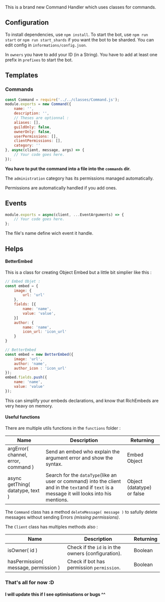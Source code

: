 This is a brand new Command Handler which uses classes for commands.

## Configuration

To install dependencies, use `npm install`.
To start the bot, use `npm run start` or `npm run start_shards` if you want the bot to be sharded.
You can edit config in `informations/config.json`.

In `owners` you have to add your ID (in a String). 
You have to add at least one prefix in `prefixes` to start the bot.

## Templates

### Commands

```js
const Command = require('../../classes/Command.js');
module.exports = new Command({
    name: '',
    description: '',
    // Theses are optionnal :
    aliases: [],
    guildOnly: false,
    ownerOnly: false,
    userPermissions: [],
    clientPermissions: [],
    category: ''
}, async(client, message, args) => {
    // Your code goes here.
});
```

**You have to put the command into a file into the `commands` dir.**

The `administration` category has its permissions managed automatically.

Permissions are automatically handled if you add ones.

## Events

```js
module.exports = async(client, ...EventArguments) => {
    // Your code goes here.
};
```

The file's name define wich event it handle.

## Helps

#### BetterEmbed

This is a class for creating Object Embed but a little bit simplier like this :

```js
// Embed Objet :
const embed = {
    image: {
        url: 'url'
    },
    fields: [{
        name: 'name',
        value: 'value',
    }]
    author: {
        name: 'name',
        icon_url: 'icon_url'
    }
}

// BetterEmbed
const embed = new BetterEmbed({
    image: 'url',
    author: 'name',
    author_icon : 'icon_url'
});
embed.fields.push({
    name: 'name',
    value: 'value'
});
```

This can simplify your embeds declarations, and know that RichEmbeds are very heavy on memory.

#### Useful functions

There are multiple utils functions in the `functions` folder :

| Name | Description | Returning |
| --- | --- | --- |
| argError( channel, error, command ) | Send an embed who explain the argument error and show the syntax. | Embed Object |
| async getThing( datatype, text ) | Search for the `dataType`(like an user or command) into the client and in the `text`and if `text` is a message it will looks into his mentions. | Object (datatype) or false |

The `Command` class has a method `deleteMessage( message )` to safully delete messages without sending Errors *(missing permissions)*.

The `Client` class has multiples methods also :

| Name | Description | Returning |
| --- | --- | --- |
| isOwner( id ) | Check if the `id` is in the owners (configuration). | Boolean |
| hasPermission( message, permission ) | Check if bot has permission `permission`. | Boolean |

### That's all for now :D

#### I will update this if I see optimisations or bugs ^^
